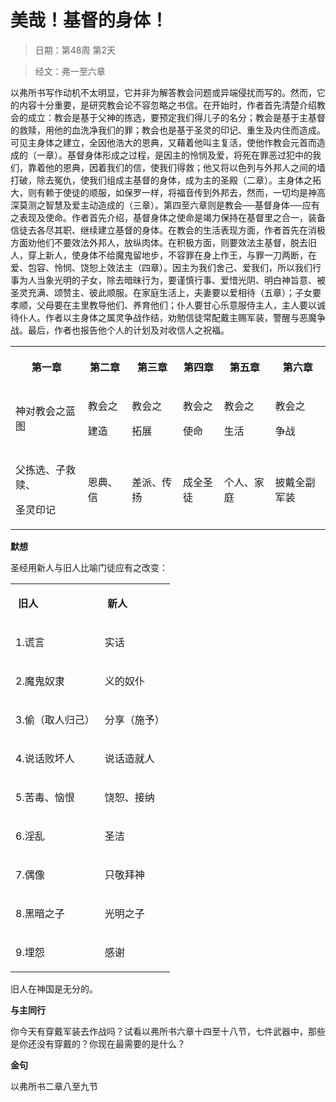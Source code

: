 # 美哉！基督的身体！ 

> 日期：第48周 第2天

> 经文：弗一至六章

以弗所书写作动机不太明显，它并非为解答教会问题或异端侵扰而写的。然而，它的内容十分重要，是研究教会论不容忽略之书信。在开始时，作者首先清楚介绍教会的成立：教会是基于父神的拣选，要预定我们得儿子的名分；教会是基于主基督的救赎，用他的血洗净我们的罪；教会也是基于圣灵的印记、重生及内住而造成。可见主身体之建立，全因他浩大的恩典，又藉着他叫主复活，使他作教会元首而造成的（一章）。基督身体形成之过程，是因主的怜悯及爱，将死在罪恶过犯中的我们，靠着他的恩典，因着我们的信，使我们得救；他又将以色列与外邦人之间的墙打破，除去冤仇，使我们组成主基督的身体，成为主的圣殿（二章）。主身体之拓大，则有赖于使徒的顺服，如保罗一样，将福音传到外邦去，然而，一切均是神高深莫测之智慧及爱主动造成的（三章）。第四至六章则是教会──基督身体──应有之表现及使命。作者首先介绍，基督身体之使命是竭力保持在基督里之合一，装备信徒去各尽其职、继续建立基督的身体。在教会的生活表现方面，作者首先在消极方面劝他们不要效法外邦人，放纵肉体。在积极方面，则要效法主基督，脱去旧人，穿上新人，使身体不给魔鬼留地步，不容罪在身上作王，与罪一刀两断，在爱、包容、怜悯、饶恕上效法主（四章）。因主为我们舍己、爱我们，所以我们行事为人当象光明的子女，除去暗昧行为，要谨慎行事、爱惜光阴、明白神旨意、被圣灵充满、颂赞主、彼此顺服。在家庭生活上，夫妻要以爱相待（五章）；子女要孝顺，父母要在主里教导他们、养育他们；仆人要甘心乐意服侍主人，主人要以诚待仆人。作者以主身体之属灵争战作结，劝勉信徒常配戴主赐军装，警醒与恶魔争战。最后，作者也报告他个人的计划及对收信人之祝福。

<table>
 <tbody>
  <tr>
   <th><p>第一章</p></th>
   <th><p>第二章</p></th>
   <th><p>第三章</p></th>
   <th><p>第四章</p></th>
   <th><p>第五章</p></th>
   <th><p>第六章</p></th>
  </tr>
  <tr>
   <td><p>神对教会之蓝图</p></td>
   <td><p>教会之</p><p>建造</p></td>
   <td><p>教会之</p><p>拓展</p></td>
   <td><p>教会之</p><p>使命</p></td>
   <td><p>教会之</p><p>生活</p></td>
   <td><p>教会之</p><p>争战</p></td>
  </tr>
  <tr>
   <td><p>父拣选、子救赎、</p><p>圣灵印记</p></td>
   <td><p>恩典、信</p></td>
   <td><p>差派、传扬</p></td>
   <td><p>成全圣徒</p></td>
   <td><p>个人、家庭</p></td>
   <td><p>披戴全副军装</p></td>
  </tr>
 </tbody>
</table>

**默想**

圣经用新人与旧人比喻门徒应有之改变：

<table>
 <tbody>
  <tr>
   <td><p><b>&nbsp;旧人&nbsp;&nbsp;</b></p></td>
   <td><p><b>&nbsp;新人&nbsp;&nbsp;</b></p></td>
  </tr>
  <tr>
   <td><p>1.谎言</p></td>
   <td><p>实话</p></td>
  </tr>
  <tr>
   <td><p>2.魔鬼奴隶</p></td>
   <td><p>义的奴仆</p></td>
  </tr>
  <tr>
   <td><p>3.偷（取人归己）</p></td>
   <td><p>分享（施予）</p></td>
  </tr>
  <tr>
   <td><p>4.说话败坏人</p></td>
   <td><p>说话造就人</p></td>
  </tr>
  <tr>
   <td><p>5.苦毒、恼恨</p></td>
   <td><p>饶恕、接纳</p></td>
  </tr>
  <tr>
   <td><p>6.淫乱</p></td>
   <td><p>圣洁</p></td>
  </tr>
  <tr>
   <td><p>7.偶像</p></td>
   <td><p>只敬拜神</p></td>
  </tr>
  <tr>
   <td><p>8.黑暗之子</p></td>
   <td><p>光明之子</p></td>
  </tr>
  <tr>
   <td><p>9.埋怨</p></td>
   <td><p>感谢</p></td>
  </tr>
 </tbody>
</table>

旧人在神国是无分的。

**与主同行**

你今天有穿戴军装去作战吗？试看以弗所书六章十四至十八节，七件武器中，那些是你还没有穿戴的？你现在最需要的是什么？

**金句**

以弗所书二章八至九节
